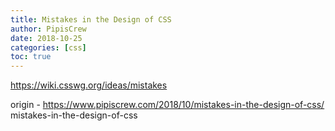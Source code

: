 ```yaml
---
title: Mistakes in the Design of CSS
author: PipisCrew
date: 2018-10-25
categories: [css]
toc: true
---
```


https://wiki.csswg.org/ideas/mistakes

origin - https://www.pipiscrew.com/2018/10/mistakes-in-the-design-of-css/ mistakes-in-the-design-of-css